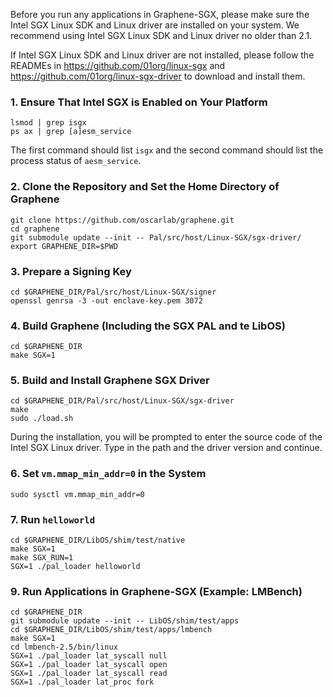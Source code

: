 Before you run any applications in Graphene-SGX, please make sure the Intel SGX Linux SDK and Linux
driver are installed on your system. We recommend using Intel SGX Linux SDK and Linux driver no
older than 2.1.

If Intel SGX Linux SDK and Linux driver are not installed, please follow the READMEs in
<https://github.com/01org/linux-sgx> and <https://github.com/01org/linux-sgx-driver> to download and
install them.

### 1. Ensure That Intel SGX is Enabled on Your Platform

    lsmod | grep isgx
    ps ax | grep [a]esm_service

The first command should list `isgx` and the second command should list the process status of
`aesm_service`.

### 2. Clone the Repository and Set the Home Directory of Graphene

    git clone https://github.com/oscarlab/graphene.git
    cd graphene
    git submodule update --init -- Pal/src/host/Linux-SGX/sgx-driver/
    export GRAPHENE_DIR=$PWD

### 3. Prepare a Signing Key

    cd $GRAPHENE_DIR/Pal/src/host/Linux-SGX/signer
    openssl genrsa -3 -out enclave-key.pem 3072

### 4. Build Graphene (Including the SGX PAL and te LibOS)

    cd $GRAPHENE_DIR
    make SGX=1

### 5. Build and Install Graphene SGX Driver

    cd $GRAPHENE_DIR/Pal/src/host/Linux-SGX/sgx-driver
    make
    sudo ./load.sh

During the installation, you will be prompted to enter the source code of the Intel SGX Linux driver. Type in the path and the driver version and continue.

### 6. Set `vm.mmap_min_addr=0` in the System

    sudo sysctl vm.mmap_min_addr=0

### 7. Run `helloworld`

    cd $GRAPHENE_DIR/LibOS/shim/test/native
    make SGX=1
    make SGX_RUN=1
    SGX=1 ./pal_loader helloworld

### 9. Run Applications in Graphene-SGX (Example: LMBench)

    cd $GRAPHENE_DIR
    git submodule update --init -- LibOS/shim/test/apps
    cd $GRAPHENE_DIR/LibOS/shim/test/apps/lmbench
    make SGX=1
    cd lmbench-2.5/bin/linux
    SGX=1 ./pal_loader lat_syscall null
    SGX=1 ./pal_loader lat_syscall open
    SGX=1 ./pal_loader lat_syscall read
    SGX=1 ./pal_loader lat_proc fork

